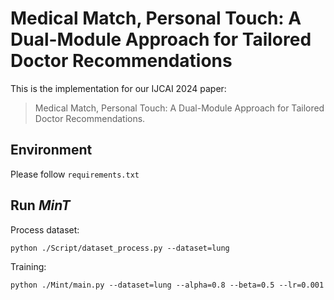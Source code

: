 # Medical Match, Personal Touch: A Dual-Module Approach for Tailored Doctor Recommendations
This is the implementation for our IJCAI 2024 paper:
>Medical Match, Personal Touch: A Dual-Module Approach for Tailored Doctor Recommendations.

## Environment
Please follow `requirements.txt`

## Run *MinT*
Process dataset:
```
python ./Script/dataset_process.py --dataset=lung
```
Training:
```
python ./Mint/main.py --dataset=lung --alpha=0.8 --beta=0.5 --lr=0.001
```

